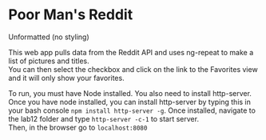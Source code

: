 # Poor Man's Reddit

Unformatted (no styling)

This web app pulls data from the Reddit API and uses ng-repeat to make a list of pictures and titles.  
You can then select the checkbox and click on the link to the Favorites view and it will only show your 
favorites.

To run, you must have Node installed.  You also need to install http-server.  Once you have node installed, you can install http-server 
by typing this in your bash console `npm install http-server -g`.
Once installed, navigate to the lab12 folder and type `http-server -c-1` to start server.  
Then, in the browser go to `localhost:8080`

